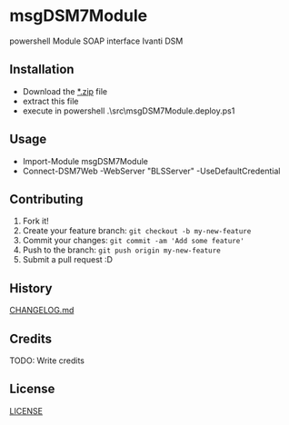 # msgDSM7Module

powershell Module SOAP interface Ivanti DSM

## Installation

* Download the [*.zip](https://github.com/uwefranke/msgDSM7Module/releases) file
* extract this file
* execute in powershell .\src\msgDSM7Module.deploy.ps1

## Usage

* Import-Module msgDSM7Module
* Connect-DSM7Web -WebServer "BLSServer" -UseDefaultCredential

## Contributing

1. Fork it!
2. Create your feature branch: `git checkout -b my-new-feature`
3. Commit your changes: `git commit -am 'Add some feature'`
4. Push to the branch: `git push origin my-new-feature`
5. Submit a pull request :D

## History

[CHANGELOG.md](/CHANGELOG.md)

## Credits

TODO: Write credits

## License

[LICENSE](/LICENSE)